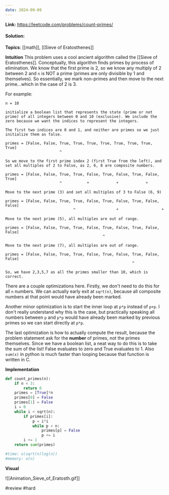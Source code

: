 ```yaml
---
date: 2024-09-09
---
```

**Link:** https://leetcode.com/problems/count-primes/
#### Solution:

**Topics**: [[math]], [[Sieve of Eratosthenes]]

**Intuition**
This problem uses a cool ancient algorithm called the [[Sieve of Eratosthenes]]. Conceptually, this algorithm finds primes by process of elimination. We know that the first prime is 2, so we know any multiply of 2 between 2 and `n` is NOT a prime (primes are only divisible by 1 and themselves). So essentially, we mark non-primes and then move to the next prime...which in the case of 2 is 3.

For example:
```
n = 10

initialize a boolean list that represents the state (prime or not prime) of all integers between 0 and 10 (exclusive). We include the zero because we want the indices to represent the integers. 

The first two indices are 0 and 1, and neither are primes so we just initialize them as false.

primes = [False, False, True, True, True, True, True, True, True, True]
                        ^
                        
So we move to the first prime index 2 (first True from the left), and set all multiples of 2 to False, as 2, 6, 8 are composite numbers. 

primes = [False, False, True, True, False, True, False, True, False, True]
                        ^           *            *            *

Move to the next prime (3) and set all multiples of 3 to False (6, 9)

primes = [False, False, True, True, False, True, False, True, False, False]
                              ^                  *                   *

Move to the next prime (5), all multiples are out of range.

primes = [False, False, True, True, False, True, False, True, False, False]
                                           ^

Move to the next prime (7), all multiples are out of range. 

primes = [False, False, True, True, False, True, False, True, False, False]
                                                        ^

So, we have 2,3,5,7 as all the primes smaller than 10, which is correct.
```

There are a couple optimizations here. Firstly, we don't need to do this for all `n` numbers. We can actually early exit at `sqrt(n)`, because all composite numbers at that point would have already been marked. 

Another minor optimization is to start the inner loop at `p*p` instead of `p+p`. I don't really understand why this is the case, but practically speaking all numbers between `p` and `p*p` would have already been marked by previous primes so we can start directly at `p*p`. 

The last optimization is how to actually compute the result, because the problem statement ask for the **number** of primes, not the primes themselves. Since we have a boolean list, a neat way to do this is to take the sum of the list! False evaluates to zero and True evaluates to 1. Also `sum(x)` in python is much faster than looping because that function is written in C. 

**Implementation**
```python
def count_primes(n):
	if n < 3:
		return 0
	primes = [True]*n
	primes[0] = False
	primes[1] = False
	i = 0
	while i < sqrt(n):
		if primes[i]:
			p = i*i
			while p < n:
				primes[p] = False
				p += i
		i += 1
	return sum(primes)

#time: o(sqrt(n)log(n))
#memory: o(n)
```

**Visual**

![[Animation_Sieve_of_Eratosth.gif]]


#review 
#hard 


